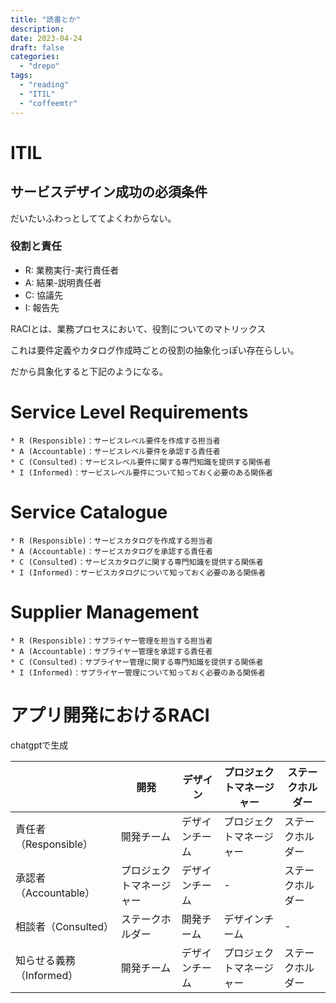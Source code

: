 ```yaml
---
title: "読書とか"
description:
date: 2023-04-24
draft: false
categories:
  - "drepo"
tags:
  - "reading"
  - "ITIL"
  - "coffeemtr"
---
```


# ITIL

## サービスデザイン成功の必須条件

だいたいふわっとしててよくわからない。

### 役割と責任

* R: 業務実行-実行責任者
* A: 結果-説明責任者
* C: 協議先
* I: 報告先

RACIとは、業務プロセスにおいて、役割についてのマトリックス

これは要件定義やカタログ作成時ごとの役割の抽象化っぽい存在らしい。

だから具象化すると下記のようになる。

# Service Level Requirements
	* R (Responsible)：サービスレベル要件を作成する担当者
	* A (Accountable)：サービスレベル要件を承認する責任者
	* C (Consulted)：サービスレベル要件に関する専門知識を提供する関係者
	* I (Informed)：サービスレベル要件について知っておく必要のある関係者
# Service Catalogue
	* R (Responsible)：サービスカタログを作成する担当者
	* A (Accountable)：サービスカタログを承認する責任者
	* C (Consulted)：サービスカタログに関する専門知識を提供する関係者
	* I (Informed)：サービスカタログについて知っておく必要のある関係者
# Supplier Management
	* R (Responsible)：サプライヤー管理を担当する担当者
	* A (Accountable)：サプライヤー管理を承認する責任者
	* C (Consulted)：サプライヤー管理に関する専門知識を提供する関係者
	* I (Informed)：サプライヤー管理について知っておく必要のある関係者


# アプリ開発におけるRACI

chatgptで生成

|                          | 開発                     | デザイン       | プロジェクトマネージャー | ステークホルダー |
|--------------------------|--------------------------|----------------|--------------------------|------------------|
| 責任者（Responsible）    | 開発チーム               | デザインチーム | プロジェクトマネージャー | ステークホルダー |
| 承認者（Accountable）    | プロジェクトマネージャー | デザインチーム | -                        | ステークホルダー |
| 相談者（Consulted）      | ステークホルダー         | 開発チーム     | デザインチーム           | -                |
| 知らせる義務（Informed） | 開発チーム               | デザインチーム | プロジェクトマネージャー | ステークホルダー |

